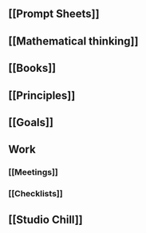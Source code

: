 ## [[Prompt Sheets]]
## [[Mathematical thinking]]
## [[Books]]
## [[Principles]]
## [[Goals]]
## Work
### [[Meetings]]
### [[Checklists]]
## [[Studio Chill]]